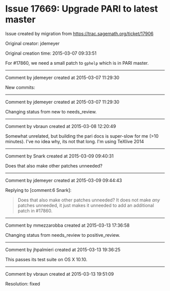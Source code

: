 # Issue 17669: Upgrade PARI to latest master

Issue created by migration from https://trac.sagemath.org/ticket/17906

Original creator: jdemeyer

Original creation time: 2015-03-07 09:33:51

For #17860, we need a small patch to `gphelp` which is in PARI master.


---

Comment by jdemeyer created at 2015-03-07 11:29:30

New commits:


---

Comment by jdemeyer created at 2015-03-07 11:29:30

Changing status from new to needs_review.


---

Comment by vbraun created at 2015-03-08 12:20:49

Somewhat unrelated, but building the pari docs is super-slow for me (>10 minutes). I've no idea why, its not that long. I'm using TeXlive 2014


---

Comment by Snark created at 2015-03-09 09:40:31

Does that also make other patches unneeded?


---

Comment by jdemeyer created at 2015-03-09 09:44:43

Replying to [comment:6 Snark]:
> Does that also make other patches unneeded?
It does not make _any_ patches unneeded, it just makes it unneeded to add an additional patch in #17860.


---

Comment by mmezzarobba created at 2015-03-13 17:36:58

Changing status from needs_review to positive_review.


---

Comment by jhpalmieri created at 2015-03-13 19:36:25

This passes its test suite on OS X 10.10.


---

Comment by vbraun created at 2015-03-13 19:51:09

Resolution: fixed
